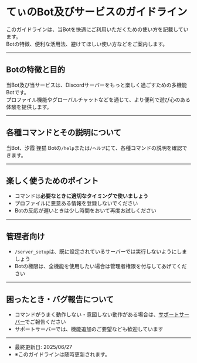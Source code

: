 # てぃのBot及びサービスのガイドライン

このガイドラインは、当Botを快適にご利用いただくための使い方を記載しています。  
Botの特徴、便利な活用法、避けてほしい使い方などをご案内します。

---

## Botの特徴と目的
当Bot及び当サービスは、Discordサーバーをもっと楽しく過ごすための多機能Botです。  
プロファイル機能やグローバルチャットなどを通じて、より便利で遊び心のある体験を提供します。

---

## 各種コマンドとその説明について
当Bot、汐霞 狸猫 Botの`/help`または`/ヘルプ`にて、各種コマンドの説明を確認できます。

---

## 楽しく使うためのポイント
- コマンドは**必要なときに適切なタイミングで使いましょう**
- プロファイルに悪意ある情報を登録しないでください
- Botの反応が遅いときは少し時間をおいて再度お試しください

---

## 管理者向け
- `/server_setup`は、既に設定されているサーバーでは実行しないようにしましょう
- Botの権限は、全機能を使用したい場合は管理者権限を付与してあげてください

---

## 困ったとき・バグ報告について
- コマンドがうまく動作しない・意図しない動作がある場合は、[サポートサーバー](https://discord.gg/a3H8GrMgKj)でご報告ください
- サポートサーバーでは、機能追加のご要望なども歓迎しています

---

- 最終更新日: 2025/06/27
- ※このガイドラインは随時更新されます。
